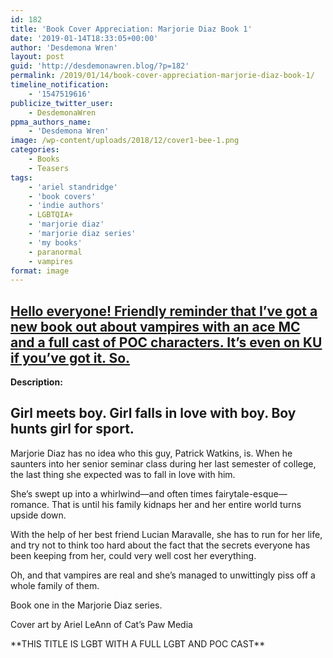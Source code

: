 ```yaml
---
id: 182
title: 'Book Cover Appreciation: Marjorie Diaz Book 1'
date: '2019-01-14T18:33:05+00:00'
author: 'Desdemona Wren'
layout: post
guid: 'http://desdemonawren.blog/?p=182'
permalink: /2019/01/14/book-cover-appreciation-marjorie-diaz-book-1/
timeline_notification:
    - '1547519616'
publicize_twitter_user:
    - DesdemonaWren
ppma_authors_name:
    - 'Desdemona Wren'
image: /wp-content/uploads/2018/12/cover1-bee-1.png
categories:
    - Books
    - Teasers
tags:
    - 'ariel standridge'
    - 'book covers'
    - 'indie authors'
    - LGBTQIA+
    - 'marjorie diaz'
    - 'marjorie diaz series'
    - 'my books'
    - paranormal
    - vampires
format: image
---
```


## [Hello everyone! Friendly reminder that I’ve got a new book out about vampires with an ace MC and a full cast of POC characters. It’s even on KU if you’ve got it. So.](https://amazon.com/dp/B07FBWBDYR)

**Description:**

## Girl meets boy. Girl falls in love with boy. Boy hunts girl for sport.

Marjorie Diaz has no idea who this guy, Patrick Watkins, is. When he saunters into her senior seminar class during her last semester of college, the last thing she expected was to fall in love with him.

She’s swept up into a whirlwind—and often times fairytale-esque—romance. That is until his family kidnaps her and her entire world turns upside down.

With the help of her best friend Lucian Maravalle, she has to run for her life, and try not to think too hard about the fact that the secrets everyone has been keeping from her, could very well cost her everything.

Oh, and that vampires are real and she’s managed to unwittingly piss off a whole family of them.

Book one in the Marjorie Diaz series.

Cover art by Ariel LeAnn of Cat’s Paw Media

\*\*THIS TITLE IS LGBT WITH A FULL LGBT AND POC CAST\*\*